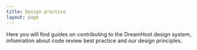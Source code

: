 ```yaml
---
title: Design practice
layout: page
---
```


Here you will find guides on contributing to the DreamHost design system, infomration about code review best practice
and our design principles.
